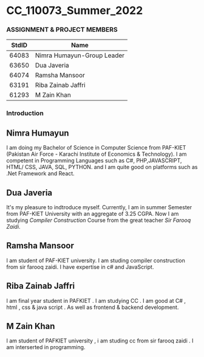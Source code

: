 # CC_110073_Summer_2022 #
### ASSIGNMENT & PROJECT MEMBERS ###
StdID | Name
------------ | -------------
64083 | Nimra Humayun-Group Leader
63650 | Dua Javeria
64074 | Ramsha Mansoor
63191 | Riba Zainab Jaffri
61293 | M Zain Khan

### Introduction ###

## Nimra Humayun ##

I am doing my Bachelor of Science in Computer Science from PAF-KIET (Pakistan Air Force - Karachi Institute of Economics & Technology). I am competent in Programming Languages such as C#, PHP,JAVASCRIPT, HTML/ CSS, JAVA, SQL, PYTHON. and I am quite good on platforms such as .Net Framework and React.

## Dua Javeria ##

It's my pleasure to indtroduce myself. Currently, I am in summer Semester from PAF-KIET University with an aggregate of 3.25 CGPA. Now I am studying *Compiler Construction* Course from the great  teacher *Sir Farooq Zaidi*.

## Ramsha Mansoor ##

I am student of PAF-KIET university. I am studing compiler construction from sir farooq zaidi. I have expertise in c# and JavaScript.

## Riba Zainab Jaffri ##

I am final year student in PAFKIET . I am studying CC . I am good at C# , html , css & java script . As well as frontend & backend development.

## M Zain Khan ##

I am student of PAFKIET university , i am studing cc from sir farooq zaidi . I am interserted in programming.


